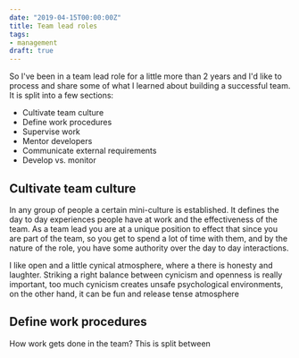 ```yaml
---
date: "2019-04-15T00:00:00Z"
title: Team lead roles
tags:
- management
draft: true
---
```


<!-- The role is a little confusing since it can be said that a team lead is in charge of the output of his organization. Now, because the team lead organization is quite small, this can mean a few things.

### Cultivate team culture

A strong team is compounded of individuals with a sense of mission and pride in what they do. This is the oil that keeps the wheels turning. You can see the level of team commitment in the code base quality, attitude towards unexpected changes and every day atmosphere. A good team culture makes it fun going to work.

The team lead has **a lot** of influence on every day vibe, so it's worthy to be very intentional in how to go about it. -->

So I've been in a team lead role for a little more than 2 years and I'd like to process and share some of what I learned about building a successful team. It is split into a few sections:

- Cultivate team culture
- Define work procedures
- Supervise work
- Mentor developers
- Communicate external requirements
- Develop vs. monitor

## Cultivate team culture

In any group of people a certain mini-culture is established. It defines the day to day experiences people have at work and the effectiveness of the team. As a team lead you are at a unique position to effect that since you are part of the team, so you get to spend a lot of time with them, and by the nature of the role, you have some authority over the day to day interactions.

I like open and a little cynical atmosphere, where a there is honesty and laughter. Striking a right balance between cynicism and openness is really important, too much cynicism creates unsafe psychological environments, on the other hand, it can be fun and release tense atmosphere

## Define work procedures

How work gets done in the team? This is split between 
